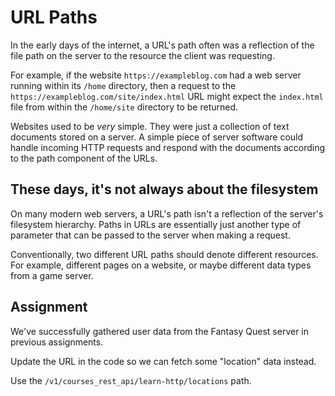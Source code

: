 # URL Paths

In the early days of the internet, a URL's path often was a reflection of the file path on the server to the resource the client was requesting.

For example, if the website `https://exampleblog.com` had a web server running within its `/home` directory, then a request to the `https://exampleblog.com/site/index.html` URL might expect the `index.html` file from within the `/home/site` directory to be returned.

Websites used to be *very* simple. They were just a collection of text documents stored on a server. A simple piece of server software could handle incoming HTTP requests and respond with the documents according to the path component of the URLs.

## These days, it's not always about the filesystem

On many modern web servers, a URL's path isn't a reflection of the server's filesystem hierarchy. Paths in URLs are essentially just another type of parameter that can be passed to the server when making a request.

Conventionally, two different URL paths should denote different resources. For example, different pages on a website, or maybe different data types from a game server.

## Assignment 

We've successfully gathered user data from the Fantasy Quest server in previous assignments.

Update the URL in the code so we can fetch some "location" data instead.

Use the `/v1/courses_rest_api/learn-http/locations` path.
